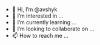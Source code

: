 - 👋 Hi, I’m @avshyk
- 👀 I’m interested in ...
- 🌱 I’m currently learning ...
- 💞️ I’m looking to collaborate on ...
- 📫 How to reach me ...

<!---
avshyk/avshyk is a ✨ special ✨ repository because its `README.md` (this file) appears on your GitHub profile.
You can click the Preview link to take a look at your changes.
--->
